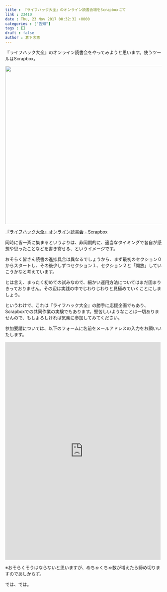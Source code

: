 ```yaml
---
title : 『ライフハック大全』のオンライン読書会場をScrapboxにて
link : 23410
date : Thu, 23 Nov 2017 00:32:32 +0000
categories : ["告知"]
tags : []
draft : false
author : 倉下忠憲
---
```


『ライフハック大全』のオンライン読書会をやってみようと思います。使うツールはScrapbox。

<a href="https://rashita.net/blog/?attachment_id=23413" rel="attachment wp-att-23413"><img src="https://rashita.net/blog/wp-content/uploads/2017/11/screenshot-27.png" alt="" width="1231" height="508" class="alignnone size-full wp-image-23413" /></a>

<a href="https://scrapbox.io/rlifehackdictionary/" title="『ライフハック大全』オンライン読書会 - Scrapbox">『ライフハック大全』オンライン読書会 - Scrapbox</a>

同時に皆一斉に集まるというよりは、非同期的に、適当なタイミングで各自が感想や思ったことなどを書き寄せる、というイメージです。

おそらく皆さん読書の進捗具合は異なるでしょうから、まず最初のセクション０からスタートし、その後少しずつセクション１、セクション２と「開放」していこうかなと考えています。

とは言え、まったく初めての試みなので、細かい運用方法についてはまだ固まりきっておりません。その辺は実践の中でじわりじわりと見極めていくことにしましょう。

というわけで、これは『ライフハック大全』の勝手に応援企画でもあり、Scrapboxでの共同作業の実験でもあります。堅苦しいようなことは一切ありませんので、もしよろしければ気楽に参加してみてください。

参加要請については、以下のフォームに名前をメールアドレスの入力をお願いいたします。

<iframe src="https://docs.google.com/forms/d/e/1FAIpQLScmwQ9GovGdkxqaYkfAeKdXCTnhi_v3rFT2GWH6oBI5kkmCmg/viewform?embedded=true" width="500" height="700" frameborder="0" marginheight="0" marginwidth="0">読み込んでいます...</iframe>

※おそらくそうはならないと思いますが、めちゃくちゃ数が増えたら締め切りますのであしからず。

では、では。